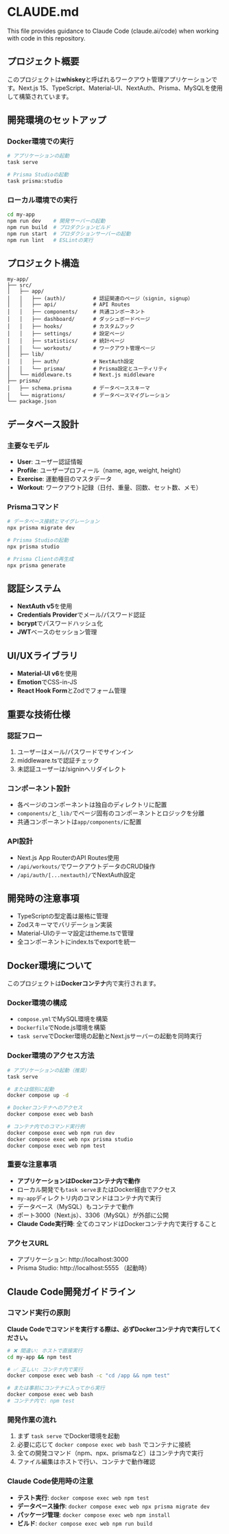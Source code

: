 # CLAUDE.md

This file provides guidance to Claude Code (claude.ai/code) when working with code in this repository.

## プロジェクト概要

このプロジェクトは**whiskey**と呼ばれるワークアウト管理アプリケーションです。Next.js 15、TypeScript、Material-UI、NextAuth、Prisma、MySQLを使用して構築されています。

## 開発環境のセットアップ

### Docker環境での実行
```bash
# アプリケーションの起動
task serve

# Prisma Studioの起動
task prisma:studio
```

### ローカル環境での実行
```bash
cd my-app
npm run dev    # 開発サーバーの起動
npm run build  # プロダクションビルド
npm run start  # プロダクションサーバーの起動
npm run lint   # ESLintの実行
```

## プロジェクト構造

```
my-app/
├── src/
│   ├── app/
│   │   ├── (auth)/         # 認証関連のページ（signin, signup）
│   │   ├── api/            # API Routes
│   │   ├── components/     # 共通コンポーネント
│   │   ├── dashboard/      # ダッシュボードページ
│   │   ├── hooks/          # カスタムフック
│   │   ├── settings/       # 設定ページ
│   │   ├── statistics/     # 統計ページ
│   │   └── workouts/       # ワークアウト管理ページ
│   ├── lib/
│   │   ├── auth/           # NextAuth設定
│   │   └── prisma/         # Prisma設定とユーティリティ
│   └── middleware.ts       # Next.js middleware
├── prisma/
│   ├── schema.prisma       # データベーススキーマ
│   └── migrations/         # データベースマイグレーション
└── package.json
```

## データベース設計

### 主要なモデル
- **User**: ユーザー認証情報
- **Profile**: ユーザープロフィール（name, age, weight, height）
- **Exercise**: 運動種目のマスタデータ
- **Workout**: ワークアウト記録（日付、重量、回数、セット数、メモ）

### Prismaコマンド
```bash
# データベース接続とマイグレーション
npx prisma migrate dev

# Prisma Studioの起動
npx prisma studio

# Prisma Clientの再生成
npx prisma generate
```

## 認証システム

- **NextAuth v5**を使用
- **Credentials Provider**でメール/パスワード認証
- **bcrypt**でパスワードハッシュ化
- **JWT**ベースのセッション管理

## UI/UXライブラリ

- **Material-UI v6**を使用
- **Emotion**でCSS-in-JS
- **React Hook Form**とZodでフォーム管理

## 重要な技術仕様

### 認証フロー
1. ユーザーはメール/パスワードでサインイン
2. middleware.tsで認証チェック
3. 未認証ユーザーは/signinへリダイレクト

### コンポーネント設計
- 各ページのコンポーネントは独自のディレクトリに配置
- `components/`と`_lib/`でページ固有のコンポーネントとロジックを分離
- 共通コンポーネントは`app/components/`に配置

### API設計
- Next.js App RouterのAPI Routes使用
- `/api/workouts/`でワークアウトデータのCRUD操作
- `/api/auth/[...nextauth]/`でNextAuth設定

## 開発時の注意事項

- TypeScriptの型定義は厳格に管理
- Zodスキーマでバリデーション実装
- Material-UIのテーマ設定はtheme.tsで管理
- 全コンポーネントにindex.tsでexportを統一

## Docker環境について

このプロジェクトは**Dockerコンテナ**内で実行されます。

### Docker環境の構成
- `compose.yml`でMySQL環境を構築
- `Dockerfile`でNode.js環境を構築  
- `task serve`でDocker環境の起動とNext.jsサーバーの起動を同時実行

### Docker環境のアクセス方法

```bash
# アプリケーションの起動（推奨）
task serve

# または個別に起動
docker compose up -d

# Dockerコンテナへのアクセス
docker compose exec web bash

# コンテナ内でのコマンド実行例
docker compose exec web npm run dev
docker compose exec web npx prisma studio
docker compose exec web npm test
```

### 重要な注意事項
- **アプリケーションはDockerコンテナ内で動作**
- ローカル開発でも`task serve`またはDocker経由でアクセス
- `my-app`ディレクトリ内のコマンドはコンテナ内で実行
- データベース（MySQL）もコンテナで動作
- ポート3000（Next.js）、3306（MySQL）が外部に公開
- **Claude Code実行時**: 全てのコマンドはDockerコンテナ内で実行すること

### アクセスURL
- アプリケーション: http://localhost:3000
- Prisma Studio: http://localhost:5555 （起動時）

## Claude Code開発ガイドライン

### コマンド実行の原則
**Claude Codeでコマンドを実行する際は、必ずDockerコンテナ内で実行してください。**

```bash
# ❌ 間違い: ホストで直接実行
cd my-app && npm test

# ✅ 正しい: コンテナ内で実行
docker compose exec web bash -c "cd /app && npm test"

# または事前にコンテナに入ってから実行
docker compose exec web bash
# コンテナ内で: npm test
```

### 開発作業の流れ
1. まず `task serve` でDocker環境を起動
2. 必要に応じて `docker compose exec web bash` でコンテナに接続
3. 全ての開発コマンド（npm、npx、prismaなど）はコンテナ内で実行
4. ファイル編集はホストで行い、コンテナで動作確認

### Claude Code使用時の注意
- **テスト実行**: `docker compose exec web npm test`
- **データベース操作**: `docker compose exec web npx prisma migrate dev`
- **パッケージ管理**: `docker compose exec web npm install`
- **ビルド**: `docker compose exec web npm run build`